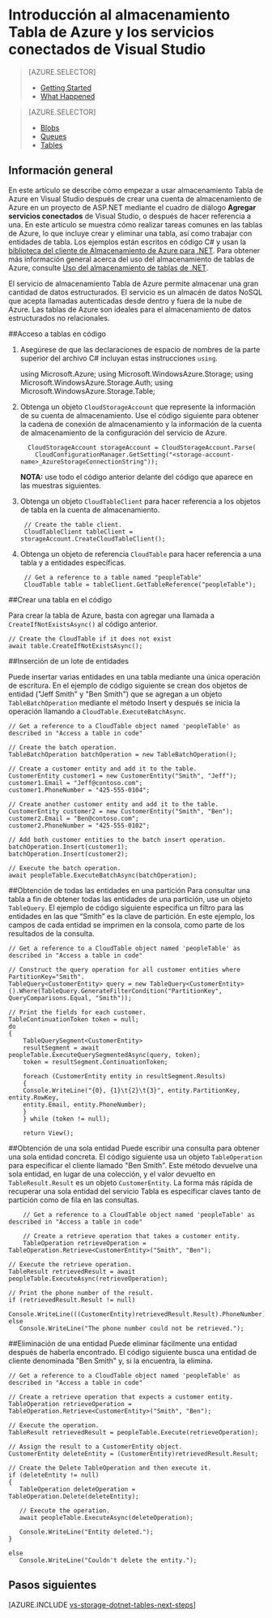 <properties 
	pageTitle="Introducción al almacenamiento Tabla de Azure y los servicios conectados de Visual Studio" 
	description="Cómo empezar a usar el almacenamiento de tablas de Azure en un proyecto de ASP.NET en Visual Studio" 
	services="storage" 
	documentationCenter="" 
	authors="patshea123" 
	manager="douge" 
	editor="tglee"/>

<tags 
	ms.service="storage" 
	ms.workload="web" 
	ms.tgt_pltfrm="vs-getting-started" 
	ms.devlang="na" 
	ms.topic="article" 
	ms.date="08/04/2015" 
	ms.author="patshea123"/>

# Introducción al almacenamiento Tabla de Azure y los servicios conectados de Visual Studio

> [AZURE.SELECTOR]
> - [Getting Started](vs-storage-aspnet-getting-started-tables.md)
> - [What Happened](vs-storage-aspnet-what-happened.md)

> [AZURE.SELECTOR]
> - [Blobs](vs-storage-aspnet-getting-started-blobs.md)
> - [Queues](vs-storage-aspnet-getting-started-queues.md)
> - [Tables](vs-storage-aspnet-getting-started-tables.md)

## Información general
En este artículo se describe cómo empezar a usar almacenamiento Tabla de Azure en Visual Studio después de crear una cuenta de almacenamiento de Azure en un proyecto de ASP.NET mediante el cuadro de diálogo **Agregar servicios conectados** de Visual Studio, o después de hacer referencia a una. En este artículo se muestra cómo realizar tareas comunes en las tablas de Azure, lo que incluye crear y eliminar una tabla, así como trabajar con entidades de tabla. Los ejemplos están escritos en código C# y usan la [biblioteca del cliente de Almacenamiento de Azure para .NET](https://msdn.microsoft.com/library/azure/dn261237.aspx). Para obtener más información general acerca del uso del almacenamiento de tablas de Azure, consulte [Uso del almacenamiento de tablas de .NET](storage-dotnet-how-to-use-tables.md).


El servicio de almacenamiento Tabla de Azure permite almacenar una gran cantidad de datos estructurados. El servicio es un almacén de datos NoSQL que acepta llamadas autenticadas desde dentro y fuera de la nube de Azure. Las tablas de Azure son ideales para el almacenamiento de datos estructurados no relacionales.




##Acceso a tablas en código 

1. Asegúrese de que las declaraciones de espacio de nombres de la parte superior del archivo C# incluyan estas instrucciones `using`.

	using Microsoft.Azure; using Microsoft.WindowsAzure.Storage; using Microsoft.WindowsAzure.Storage.Auth; using Microsoft.WindowsAzure.Storage.Table;

2. Obtenga un objeto `CloudStorageAccount` que represente la información de su cuenta de almacenamiento. Use el código siguiente para obtener la cadena de conexión de almacenamiento y la información de la cuenta de almacenamiento de la configuración del servicio de Azure.

		 CloudStorageAccount storageAccount = CloudStorageAccount.Parse(
		   CloudConfigurationManager.GetSetting("<storage-account-name>_AzureStorageConnectionString"));

    **NOTA:** use todo el código anterior delante del código que aparece en las muestras siguientes.

3. Obtenga un objeto `CloudTableClient` para hacer referencia a los objetos de tabla en la cuenta de almacenamiento.

	    // Create the table client.
    	CloudTableClient tableClient = storageAccount.CreateCloudTableClient();

4. Obtenga un objeto de referencia `CloudTable` para hacer referencia a una tabla y a entidades específicas.
	
    	// Get a reference to a table named "peopleTable"
	    CloudTable table = tableClient.GetTableReference("peopleTable");

##Crear una tabla en el código

Para crear la tabla de Azure, basta con agregar una llamada a `CreateIfNotExistsAsync()` al código anterior.

	// Create the CloudTable if it does not exist
	await table.CreateIfNotExistsAsync();


##Inserción de un lote de entidades

Puede insertar varias entidades en una tabla mediante una única operación de escritura. En el ejemplo de código siguiente se crean dos objetos de entidad ("Jeff Smith" y "Ben Smith") que se agregan a un objeto `TableBatchOperation` mediante el método Insert y después se inicia la operación llamando a `CloudTable.ExecuteBatchAsync`.

	// Get a reference to a CloudTable object named 'peopleTable' as described in "Access a table in code"
	
	// Create the batch operation.
	TableBatchOperation batchOperation = new TableBatchOperation();
	
	// Create a customer entity and add it to the table.
	CustomerEntity customer1 = new CustomerEntity("Smith", "Jeff");
	customer1.Email = "Jeff@contoso.com";
	customer1.PhoneNumber = "425-555-0104";
	
	// Create another customer entity and add it to the table.
	CustomerEntity customer2 = new CustomerEntity("Smith", "Ben");
	customer2.Email = "Ben@contoso.com";
	customer2.PhoneNumber = "425-555-0102";
	
	// Add both customer entities to the batch insert operation.
	batchOperation.Insert(customer1);
	batchOperation.Insert(customer2);
	
	// Execute the batch operation.
	await peopleTable.ExecuteBatchAsync(batchOperation);

##Obtención de todas las entidades en una partición
Para consultar una tabla a fin de obtener todas las entidades de una partición, use un objeto `TableQuery`. El ejemplo de código siguiente especifica un filtro para las entidades en las que “Smith” es la clave de partición. En este ejemplo, los campos de cada entidad se imprimen en la consola, como parte de los resultados de la consulta.

	// Get a reference to a CloudTable object named 'peopleTable' as described in "Access a table in code"

	// Construct the query operation for all customer entities where PartitionKey="Smith".
    TableQuery<CustomerEntity> query = new TableQuery<CustomerEntity>().Where(TableQuery.GenerateFilterCondition("PartitionKey", QueryComparisons.Equal, "Smith"));

    // Print the fields for each customer.
    TableContinuationToken token = null;
    do
    {
    	TableQuerySegment<CustomerEntity>
        resultSegment = await peopleTable.ExecuteQuerySegmentedAsync(query, token);
        token = resultSegment.ContinuationToken;

        foreach (CustomerEntity entity in resultSegment.Results)
        {
        Console.WriteLine("{0}, {1}\t{2}\t{3}", entity.PartitionKey, entity.RowKey,
        entity.Email, entity.PhoneNumber);
        }
        } while (token != null);

        return View();


##Obtención de una sola entidad
Puede escribir una consulta para obtener una sola entidad concreta. El código siguiente usa un objeto `TableOperation` para especificar el cliente llamado "Ben Smith". Este método devuelve una sola entidad, en lugar de una colección, y el valor devuelto en `TableResult.Result` es un objeto `CustomerEntity`. La forma más rápida de recuperar una sola entidad del servicio Tabla es especificar claves tanto de partición como de fila en las consultas.

        // Get a reference to a CloudTable object named 'peopleTable' as described in "Access a table in code"

        // Create a retrieve operation that takes a customer entity.
        TableOperation retrieveOperation = TableOperation.Retrieve<CustomerEntity>("Smith", "Ben");
	
	// Execute the retrieve operation.
	TableResult retrievedResult = await peopleTable.ExecuteAsync(retrieveOperation);
	
	// Print the phone number of the result.
	if (retrievedResult.Result != null)
	   Console.WriteLine(((CustomerEntity)retrievedResult.Result).PhoneNumber);
	else
	   Console.WriteLine("The phone number could not be retrieved.");

##Eliminación de una entidad
Puede eliminar fácilmente una entidad después de haberla encontrado. El código siguiente busca una entidad de cliente denominada "Ben Smith" y, si la encuentra, la elimina.

	// Get a reference to a CloudTable object named 'peopleTable' as described in "Access a table in code"
	
	// Create a retrieve operation that expects a customer entity.
	TableOperation retrieveOperation = TableOperation.Retrieve<CustomerEntity>("Smith", "Ben");
	
	// Execute the operation.
	TableResult retrievedResult = peopleTable.Execute(retrieveOperation);
	
	// Assign the result to a CustomerEntity object.
	CustomerEntity deleteEntity = (CustomerEntity)retrievedResult.Result;
	
	// Create the Delete TableOperation and then execute it.
	if (deleteEntity != null)
	{
	   TableOperation deleteOperation = TableOperation.Delete(deleteEntity);
	
	   // Execute the operation.
	   await peopleTable.ExecuteAsync(deleteOperation);
	
	   Console.WriteLine("Entity deleted.");
	}
	
	else
	   Console.WriteLine("Couldn't delete the entity.");

## Pasos siguientes

[AZURE.INCLUDE [vs-storage-dotnet-tables-next-steps](../../includes/vs-storage-dotnet-tables-next-steps.md)]



  

<!---HONumber=August15_HO6-->